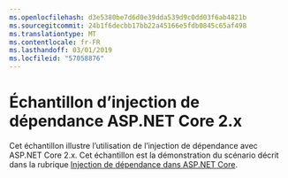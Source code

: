 ```yaml
---
ms.openlocfilehash: d3e5380be7d6d0e39dda539d9c0dd03f6ab4821b
ms.sourcegitcommit: 24b1f6decbb17bb22a45166e5fdb0845c65af498
ms.translationtype: MT
ms.contentlocale: fr-FR
ms.lasthandoff: 03/01/2019
ms.locfileid: "57058876"
---
```

# <a name="aspnet-core-dependency-injection-2x-sample"></a>Échantillon d’injection de dépendance ASP.NET Core 2.x

Cet échantillon illustre l’utilisation de l’injection de dépendance avec ASP.NET Core 2.x. Cet échantillon est la démonstration du scénario décrit dans la rubrique [Injection de dépendance dans ASP.NET Core](https://docs.microsoft.com/aspnet/core/fundamentals/dependency-injection).
